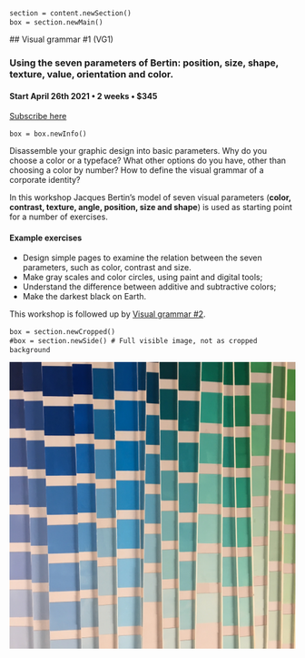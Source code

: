 
<!-- VG1 -->

~~~
section = content.newSection()
box = section.newMain()
~~~
<a name="VG1"/>
## Visual grammar #1 <span class="wcode">(VG1)</span>

### Using the seven parameters of Bertin: position, size, shape, texture, value, orientation and color.

#### Start April 26<span class="sup">th</span> 2021 • 2 weeks • $345

<a href="https://www.eventbrite.com/d/online/designdesign/?q=designdesign" target="external">Subscribe here</a>

~~~
box = box.newInfo()
~~~

Disassemble your graphic design into basic parameters. Why do you choose a color or a typeface? What other options do you have, other than choosing a color by number? How to define the visual grammar of a corporate identity?

In this workshop Jacques Bertin’s model of seven visual parameters (**color, contrast, texture, angle, position, size and shape**) is used as starting point for a number of exercises.

#### Example exercises

* Design simple pages to examine the relation between the seven parameters, such as color, contrast and size.
* Make gray scales and color circles, using paint and digital tools; 
* Understand the difference between additive and subtractive colors;
* Make the darkest black on Earth.

This workshop is followed up by [Visual grammar #2](#VG2).

~~~
box = section.newCropped()
#box = section.newSide() # Full visible image, not as cropped background

~~~

<!--
![cover y=top](images/01_Instagram_FewSpaces_6.jpg)
-->
![cover y=top](images/IMG_8940.jpg)

<!--
## <a href="https://www.eventbrite.com/d/online/designdesign/?q=designdesign" style="color:#F54C0A" target="external">Subscribe here</a>
-->
